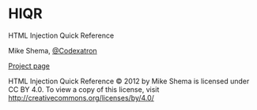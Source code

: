 HIQR
====

HTML Injection Quick Reference

Mike Shema, [@Codexatron](https://twitter.com/Codexatron)

[Project page](https://mutantzombie.github.io/HIQR/hiqr.html)

HTML Injection Quick Reference © 2012 by Mike Shema is licensed under CC BY 4.0. To view a copy of this license, visit http://creativecommons.org/licenses/by/4.0/
